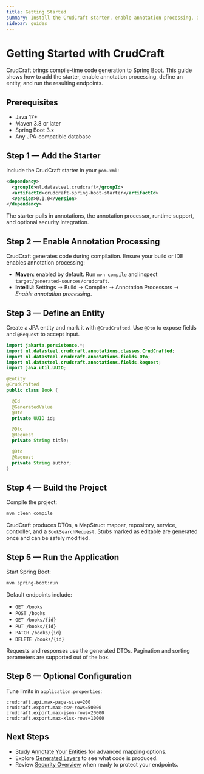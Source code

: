 ```yaml
---
title: Getting Started
summary: Install the CrudCraft starter, enable annotation processing, and boot your first generated CRUD API.
sidebar: guides
---
```


# Getting Started with CrudCraft

CrudCraft brings compile-time code generation to Spring Boot. This guide shows how to add the starter, enable annotation processing, define an entity, and run the resulting endpoints.

## Prerequisites

- Java 17+
- Maven 3.8 or later
- Spring Boot 3.x
- Any JPA-compatible database

## Step 1 — Add the Starter

Include the CrudCraft starter in your `pom.xml`:

```xml
<dependency>
  <groupId>nl.datasteel.crudcraft</groupId>
  <artifactId>crudcraft-spring-boot-starter</artifactId>
  <version>0.1.0</version>
</dependency>
```

The starter pulls in annotations, the annotation processor, runtime support, and optional security integration.

## Step 2 — Enable Annotation Processing

CrudCraft generates code during compilation. Ensure your build or IDE enables annotation processing:

- **Maven**: enabled by default. Run `mvn compile` and inspect `target/generated-sources/crudcraft`.
- **IntelliJ**: Settings → Build → Compiler → Annotation Processors → *Enable annotation processing*.

## Step 3 — Define an Entity

Create a JPA entity and mark it with `@CrudCrafted`. Use `@Dto` to expose fields and `@Request` to accept input.

```java
import jakarta.persistence.*;
import nl.datasteel.crudcraft.annotations.classes.CrudCrafted;
import nl.datasteel.crudcraft.annotations.fields.Dto;
import nl.datasteel.crudcraft.annotations.fields.Request;
import java.util.UUID;

@Entity
@CrudCrafted
public class Book {

  @Id
  @GeneratedValue
  @Dto
  private UUID id;

  @Dto
  @Request
  private String title;

  @Dto
  @Request
  private String author;
}
```

## Step 4 — Build the Project

Compile the project:

```bash
mvn clean compile
```

CrudCraft produces DTOs, a MapStruct mapper, repository, service, controller, and a `BookSearchRequest`. Stubs marked as editable are generated once and can be safely modified.

## Step 5 — Run the Application

Start Spring Boot:

```bash
mvn spring-boot:run
```

Default endpoints include:

- `GET /books`
- `POST /books`
- `GET /books/{id}`
- `PUT /books/{id}`
- `PATCH /books/{id}`
- `DELETE /books/{id}`

Requests and responses use the generated DTOs. Pagination and sorting parameters are supported out of the box.

## Step 6 — Optional Configuration

Tune limits in `application.properties`:

```properties
crudcraft.api.max-page-size=200
crudcraft.export.max-csv-rows=50000
crudcraft.export.max-json-rows=20000
crudcraft.export.max-xlsx-rows=10000
```

## Next Steps

- Study [Annotate Your Entities](/guides/entity-annotations.md) for advanced mapping options.
- Explore [Generated Layers](/guides/generated-layers.md) to see what code is produced.
- Review [Security Overview](/guides/security/overview.md) when ready to protect your endpoints.

